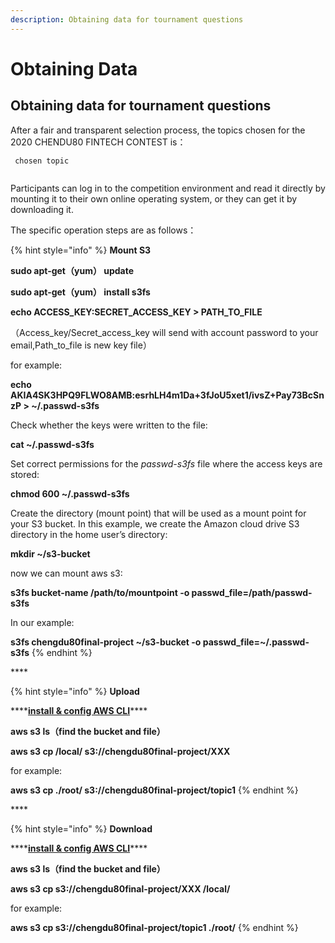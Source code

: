 ```yaml
---
description: Obtaining data for tournament questions
---
```


# Obtaining  Data

## Obtaining data for tournament questions

After a fair and transparent selection process, the topics chosen for the 2020 CHENDU80 FINTECH CONTEST is：

```
 chosen topic 
 
```

Participants can log in to the competition environment and read it directly by mounting it to their own online operating system, or they can get it by downloading it. 

The specific operation steps are as follows：

{% hint style="info" %}
**Mount S3** 

 **sudo apt-get（yum） update**

 **sudo apt-get（yum） install s3fs**

 **echo ACCESS\_KEY:SECRET\_ACCESS\_KEY &gt; PATH\_TO\_FILE**

（Access\_key/Secret\_access\_key will send with account password to your email,Path\_to\_file is new key file）

for example:

 **echo AKIA4SK3HPQ9FLWO8AMB:esrhLH4m1Da+3fJoU5xet1/ivsZ+Pay73BcSnzP &gt; ~/.passwd-s3fs**

Check whether the keys were written to the file:

 **cat ~/.passwd-s3fs**

Set correct permissions for the _passwd-s3fs_ file where the access keys are stored:

 **chmod 600 ~/.passwd-s3fs**

Create the directory \(mount point\) that will be used as a mount point for your S3 bucket. In this example, we create the Amazon cloud drive S3 directory in the home user’s directory:

 **mkdir ~/s3-bucket**

now we can mount aws s3:

 **s3fs bucket-name /path/to/mountpoint -o passwd\_file=/path/passwd-s3fs**

In our example:

 **s3fs chengdu80final-project ~/s3-bucket -o passwd\_file=~/.passwd-s3fs**
{% endhint %}

\*\*\*\*

{% hint style="info" %}
 **Upload**

\*\*\*\*[**install & config AWS CLI**](../service-documents/aws-cli.md)\*\*\*\*

**aws s3 ls（find the bucket and file）**

**aws s3 cp /local/ s3://chengdu80final-project/XXX**

for example:

**aws s3 cp ./root/ s3://chengdu80final-project/topic1**
{% endhint %}

\*\*\*\*

{% hint style="info" %}
 **Download**

\*\*\*\*[**install & config AWS CLI**](../service-documents/aws-cli.md)\*\*\*\*

**aws s3 ls（find the bucket and file）**

**aws s3 cp s3://chengdu80final-project/XXX  /local/**

for example:

**aws s3 cp s3://chengdu80final-project/topic1 ./root/**
{% endhint %}





